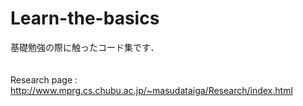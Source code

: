# Learn-the-basics
基礎勉強の際に触ったコード集です．<br>
<br>
<br>
Research page : http://www.mprg.cs.chubu.ac.jp/~masudataiga/Research/index.html

